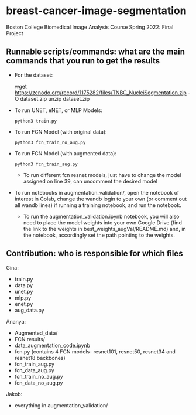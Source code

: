 # breast-cancer-image-segmentation
Boston College Biomedical Image Analysis Course Spring 2022: Final Project


## Runnable scripts/commands: what are the main commands that you run to get the results
- For the dataset:

    wget https://zenodo.org/record/1175282/files/TNBC_NucleiSegmentation.zip -O dataset.zip
    unzip dataset.zip
    
- To run UNET, eNET, or MLP Models:
    
    `python3 train.py`
    
- To run FCN Model (with original data):
    
    `python3 fcn_train_no_aug.py`
    
- To run FCN Model (with augmented data):
    
    `python3 fcn_train_aug.py`
    
    - To run different fcn resnet models, just have to change the model assigned on line 39, can uncomment the desired model

- To run notebooks in augmentation_validation/, open the notebook of interest in Colab, change the wandb login to your own (or comment out all wandb lines) if running a training notebook, and run the notebook.
    - To run the augmentation_validation.ipynb notebook, you will also need to place the model weights into your own Google Drive (find the link to the weights in best_weights_augVal/README.md) and, in the notebook, accordingly set the path pointing to the weights.

## Contribution: who is responsible for which files
Gina:
- train.py
- data.py
- unet.py
- mlp.py
- enet.py
- aug_data.py

Ananya:
- Augmented_data/
- FCN results/
- data_augmentation_code.ipynb
- fcn.py (contains 4 FCN models- resnet101, resnet50, resnet34 and resnet18 backbones)
- fcn_train_aug.py
- fcn_data_aug.py
- fcn_train_no_aug.py
- fcn_data_no_aug.py

Jakob:
- everything in augmentation_validation/

